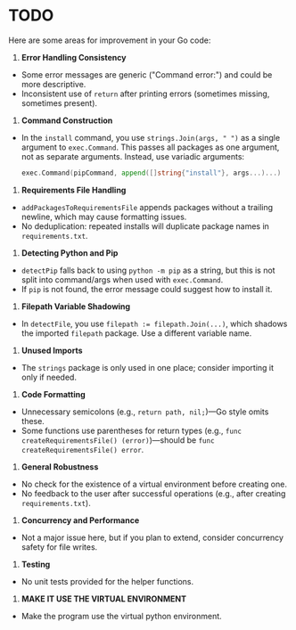 # TODO

Here are some areas for improvement in your Go code:

1. **Error Handling Consistency**

- Some error messages are generic ("Command error:") and could be more descriptive.
- Inconsistent use of `return` after printing errors (sometimes missing, sometimes present).

1. **Command Construction**

- In the `install` command, you use `strings.Join(args, " ")` as a single argument to `exec.Command`. This passes all packages as one argument, not as separate arguments. Instead, use variadic arguments:
  ```go
  exec.Command(pipCommand, append([]string{"install"}, args...)...)
  ```

1. **Requirements File Handling**

- `addPackagesToRequirementsFile` appends packages without a trailing newline, which may cause formatting issues.
- No deduplication: repeated installs will duplicate package names in `requirements.txt`.

1. **Detecting Python and Pip**

- `detectPip` falls back to using `python -m pip` as a string, but this is not split into command/args when used with `exec.Command`.
- If `pip` is not found, the error message could suggest how to install it.

1. **Filepath Variable Shadowing**

- In `detectFile`, you use `filepath := filepath.Join(...)`, which shadows the imported `filepath` package. Use a different variable name.

1. **Unused Imports**

- The `strings` package is only used in one place; consider importing it only if needed.

1. **Code Formatting**

- Unnecessary semicolons (e.g., `return path, nil;`)—Go style omits these.
- Some functions use parentheses for return types (e.g., `func createRequirementsFile() (error)`)—should be `func createRequirementsFile() error`.

1. **General Robustness**

- No check for the existence of a virtual environment before creating one.
- No feedback to the user after successful operations (e.g., after creating `requirements.txt`).

1. **Concurrency and Performance**

- Not a major issue here, but if you plan to extend, consider concurrency safety for file writes.

1. **Testing**

- No unit tests provided for the helper functions.

1. **MAKE IT USE THE VIRTUAL ENVIRONMENT**

- Make the program use the virtual python environment.
